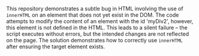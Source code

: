 This repository demonstrates a subtle bug in HTML involving the use of `innerHTML` on an element that does not yet exist in the DOM. The code attempts to modify the content of an element with the id 'myDiv2', however, this element is not defined in the HTML.  This leads to a silent failure – the script executes without errors, but the intended changes are not reflected on the page.  The solution demonstrates how to correctly use `innerHTML` after ensuring the target element exists.